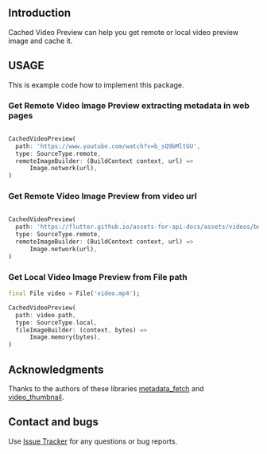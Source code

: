 ## Introduction

Cached Video Preview can help you get remote or local video preview image and cache it.

## USAGE
This is example code how to implement this package.

### Get Remote Video Image Preview extracting metadata in web pages
``` Dart

CachedVideoPreview(
  path: 'https://www.youtube.com/watch?v=b_sQ9bMltGU',
  type: SourceType.remote,
  remoteImageBuilder: (BuildContext context, url) =>
      Image.network(url),
)

```

### Get Remote Video Image Preview from video url
``` Dart

CachedVideoPreview(
  path: 'https://flutter.github.io/assets-for-api-docs/assets/videos/bee.mp4',
  type: SourceType.remote,
  remoteImageBuilder: (BuildContext context, url) =>
      Image.network(url),
)

```
### Get Local Video Image Preview from File path
``` Dart
final File video = File('video.mp4');

CachedVideoPreview(
  path: video.path,
  type: SourceType.local,
  fileImageBuilder: (context, bytes) =>
      Image.memory(bytes),
)

```

## Acknowledgments

Thanks to the authors of these libraries [metadata_fetch][metadata_fetch_link] and [video_thumbnail][video_thumbnail_link].

[metadata_fetch_link]: https://pub.dev/packages/metadata_fetch
[video_thumbnail_link]: https://pub.dev/packages/video_thumbnail/install

## Contact and bugs
Use [Issue Tracker][issue_tracker] for any questions or bug reports.

[issue_tracker]: https://github.com/Dimolll/cached_video_preview/issues/
